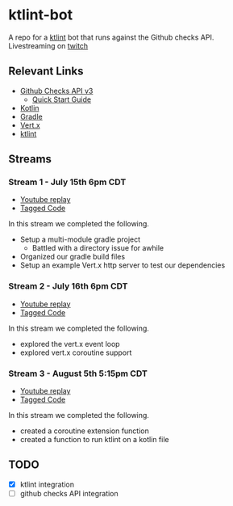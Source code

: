 # ktlint-bot
A repo for a [ktlint](https://ktlint.github.io/) bot that runs against the Github checks API. Livestreaming on [twitch](https://www.twitch.tv/zsiegel87/)

## Relevant Links
- [Github Checks API v3](https://developer.github.com/v3/checks/)
	- [Quick Start Guide](https://developer.github.com/apps/quickstart-guides/creating-ci-tests-with-the-checks-api/)
- [Kotlin](https://kotlinlang.org/)
- [Gradle](https://gradle.org/)
- [Vert.x](https://vertx.io/)
- [ktlint](https://ktlint.github.io/)

## Streams

### Stream 1 - July 15th 6pm CDT
- [Youtube replay](https://youtu.be/wIsFEgrNLsc?t=697)
- [Tagged Code](https://github.com/zsiegel/ktlint-bot/releases/tag/stream-01)

In this stream we completed the following.
- Setup a multi-module gradle project
	- Battled with a directory issue for awhile
- Organized our gradle build files
- Setup an example Vert.x http server to test our dependencies

### Stream 2 - July 16th 6pm CDT
- [Youtube replay](https://youtu.be/KlBeqbBnXaA)
- [Tagged Code](https://github.com/zsiegel/ktlint-bot/releases/tag/stream-02)

In this stream we completed the following.

- explored the vert.x event loop
- explored vert.x coroutine support

### Stream 3 - August 5th 5:15pm CDT
- [Youtube replay](https://youtu.be/_shULsQwNg8)
- [Tagged Code](https://github.com/zsiegel/ktlint-bot/releases/tag/stream-03)

In this stream we completed the following.

- created a coroutine extension function
- created a function to run ktlint on a kotlin file

## TODO
- [x] ktlint integration
- [ ] github checks API integration 